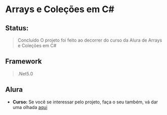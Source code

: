 # Arrays e Coleções em C# #

## Status:
> Concluído
O projeto foi feito ao decorrer do curso da Alura de Arrays e Coleções em C#

## Framework
>.Net5.0

## Alura
- **Curso:**
 Se você se interessar pelo projeto, faça o seu também, vá dar uma olhada [aqui](https://cursos.alura.com.br/course/csharp-arrays-colecoes)
